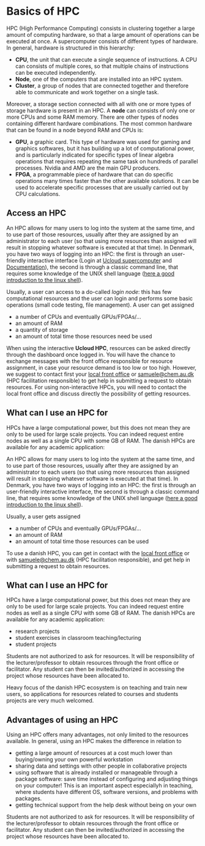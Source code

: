 # Basics of HPC
HPC (High Performance Computing) consists in clustering together a large amount of computing hardware, so that a large amount of operations can be executed at once. A supercomputer consists of different types of hardware. In general, hardware is structured in this hierarchy:

- **CPU**, the unit that can execute a single sequence of instructions. A CPU can consists of multiple cores, so that multiple chains of instructions can be executed independently.
- **Node**, one of the computers that are installed into an HPC system.
- **Cluster**, a group of nodes that are connected together and therefore able to communicate and work together on a single task.

Moreover, a storage section connected with all with one or more types of storage hardware is present in an HPC.
A **node** can consists of only one or more CPUs and some RAM memory.  There are other types of nodes containing different hardware combinations. The most common hardware that can be found in a node beyond RAM and CPUs is:

- **GPU**, a graphic card. This type of hardware was used for gaming and graphics softwares, but it has building up a lot of computational power, and is particularly indicated for specific types of linear algebra operations that requires repeating the same task on hundreds of parallel processes. Nvidia and AMD are the main GPU producers.
- **FPGA**, a programmable piece of hardware that can do specific operations many times faster than the other available solutions. It can be used to accelerate specific processes that are usually carried out by CPU calculations.

## Access an HPC
An HPC allows for many users to log into the system at the same time, and to use part of those resources, usually after they are assigned by an administrator to each user (so that using more resources than assigned will result in stopping whatever software is executed at that time). In Denmark, you have two ways of logging into an HPC: the first is through an user-friendly interactive interface (Login at [Ucloud supercomputer](https://cloud.sdu.dk/) and [Documentation](https://docs.cloud.sdu.dk/)), the second is through a classic command line, that requires some knowledge of the UNIX shell language ([here a good introduction to the linux shell](https://www.learnenough.com/command-line-tutorial/basics)). 

Usually, a user can access to a do-called *login node*: this has few computational resources and the user can login and performs some basic operations (small code testing, file management). A user can get assigned 

- a number of CPUs and eventually GPUs/FPGAs/...
- an amount of RAM
- a quantity of storage
- an amount of total time those resources need be used

When using the interactive **Ucloud HPC**, resources can be asked directly through the dashboard once logged in. You will have the chance to exchange messages with the front office responsible for resource assignment, in case your resource demand is too low or too high. However, we suggest to contact first your  [local front office](https://www.deic.dk/Supercomputere/Front-Office) or <samuele@chem.au.dk> (HPC facilitation responsible) to get help in submitting a request to obtain resources. For using non-interactive HPCs, you will need to contact the local front office and discuss directly the possibility of getting resources.

## What can I use an HPC for

HPCs have a large computational power, but this does not mean they are only to be used for large scale projects. You can indeed request entire nodes as well as a single CPU with some GB of RAM. The danish HPCs are available for any academic application:

An HPC allows for many users to log into the system at the same time, and to use part of those resources, usually after they are assigned by an administrator to each users (so that using more resources than assigned will result in stopping whatever software is executed at that time). In Denmark, you have two ways of logging into an HPC: the first is through an user-friendly interactive interface, the second is through a classic command line, that requires some knowledge of the UNIX shell language ([here a good introduction to the linux shell](https://www.learnenough.com/command-line-tutorial/basics)). 

Usually, a user gets assigned 

- a number of CPUs and eventually GPUs/FPGAs/...
- an amount of RAM
- an amount of total time those resources can be used

To use a danish HPC, you can get in contact with the [local front office](https://www.deic.dk/Supercomputere/Front-Office) or with <samuele@chem.au.dk> (HPC facilitation responsible), and get help in submitting a request to obtain resources.

## What can I use an HPC for

 HPCs have a large computational power, but this does not mean they are only to be used for large scale projects. You can indeed request entire nodes as well as a single CPU with some GB of RAM. The danish HPCs are available for any academic application:

 - research projects
 - student exercises in classroom teaching/lecturing
 - student projects

Students are not authorized to ask for resources. It will be responsibility of the lecturer/professor to obtain resources through the front office or facilitator. Any student can then be invited/authorized in accessing the project whose resources have been allocated to. 

Heavy focus of the danish HPC ecosystem is on teaching and train new users, so applications for resources related to courses and students projects are very much welcomed.



## Advantages of using an HPC

Using an HPC offers many advantages, not only limited to the resources available. In general, using an HPC makes the difference in relation to

- getting a large amount of resources at a cost much lower than buying/owning your own powerful workstation
- sharing data and settings with other people in collaborative projects
- using software that is already installed or manageable through a package software: save time instead of configuring and adjusting things on your computer! This is an important aspect especiallyh in teaching, where students have different OS, software versions, and problems with packages.
- getting technical support from the help desk without being on your own

Students are not authorized to ask for resources. It will be responsibility of the lecturer/professor to obtain resources through the front office or facilitator. Any student can then be invited/authorized in accessing the project whose resources have been allocated to.



